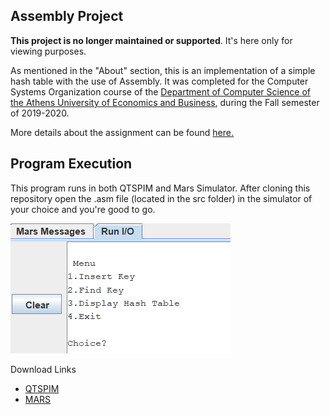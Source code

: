 ## Assembly Project 

**This project is no longer maintained or supported**. It's here only for viewing purposes.

As mentioned in the "About" section, this is an implementation of a simple hash table with the use of Assembly. It was completed for the Computer Systems Organization course of the [Department of Computer Science of the Athens University of Economics and Business](https://www.dept.aueb.gr/el/cs), during the Fall semester of 2019-2020.

More details about the assignment can be found [here.](assignment/project-assignment.pdf)

## Program Execution

This program runs in both QTSPIM and Mars Simulator. After cloning this repository open the .asm file (located in the src folder) in the simulator of your choice and you're good to go.

![Εναλλακτικό κείμενο](img/exec_example.png)

Download Links

- [QTSPIM](http://spimsimulator.sourceforge.net/)
- [MARS](http://courses.missouristate.edu/kenvollmar/mars/)
